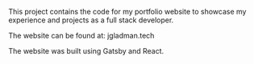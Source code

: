 This project contains the code for my portfolio website to showcase my experience and projects as a full stack developer.

The website can be found at: <a>jgladman.tech</a>

The website was built using Gatsby and React.
